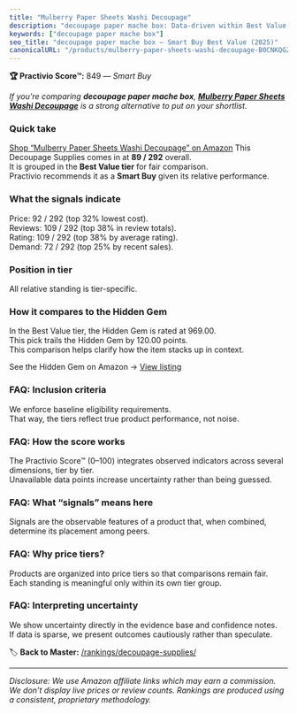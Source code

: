 ```yaml
---
title: "Mulberry Paper Sheets Washi Decoupage"
description: "decoupage paper mache box: Data-driven within Best Value ranking using the Practivio Score™. Positioned by quality, value, demand, findability, momentum."
keywords: ["decoupage paper mache box"]
seo_title: "decoupage paper mache box — Smart Buy Best Value (2025)"
canonicalURL: "/products/mulberry-paper-sheets-washi-decoupage-B0CNKQGZ3Y/"
---
```


**🏆 Practivio Score™:** 849 — _Smart Buy_


*If you're comparing **decoupage paper mache box**, **[Mulberry Paper Sheets Washi Decoupage](https://www.amazon.com/dp/B0CNKQGZ3Y?tag=practivio-20)** is a strong alternative to put on your shortlist.*
### Quick take
[Shop “Mulberry Paper Sheets Washi Decoupage” on Amazon](https://www.amazon.com/dp/B0CNKQGZ3Y?tag=practivio-20)
This Decoupage Supplies comes in at **89 / 292** overall.  
It is grouped in the **Best Value tier** for fair comparison.  
Practivio recommends it as a **Smart Buy** given its relative performance.

### What the signals indicate
Price: 92 / 292 (top 32% lowest cost).  
Reviews: 109 / 292 (top 38% in review totals).  
Rating: 109 / 292 (top 38% by average rating).  
Demand: 72 / 292 (top 25% by recent sales).

### Position in tier
All relative standing is tier-specific.

### How it compares to the Hidden Gem
In the Best Value tier, the Hidden Gem is rated at 969.00.  
This pick trails the Hidden Gem by 120.00 points.  
This comparison helps clarify how the item stacks up in context.  

See the Hidden Gem on Amazon → [View listing](https://www.amazon.com/dp/B001IKES5O?tag=practivio-20)

### FAQ: Inclusion criteria
We enforce baseline eligibility requirements.  
That way, the tiers reflect true product performance, not noise.

### FAQ: How the score works
The Practivio Score™ (0–100) integrates observed indicators across several dimensions, tier by tier.  
Unavailable data points increase uncertainty rather than being guessed.

### FAQ: What “signals” means here
Signals are the observable features of a product that, when combined, determine its placement among peers.

### FAQ: Why price tiers?
Products are organized into price tiers so that comparisons remain fair.  
Each standing is meaningful only within its own tier group.

### FAQ: Interpreting uncertainty
We show uncertainty directly in the evidence base and confidence notes.  
If data is sparse, we present outcomes cautiously rather than speculate.


🏷️ **Back to Master:** [/rankings/decoupage-supplies/](/rankings/decoupage-supplies/)

---
_Disclosure: We use Amazon affiliate links which may earn a commission. We don’t display live prices or review counts. Rankings are produced using a consistent, proprietary methodology._
